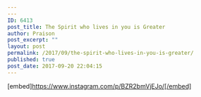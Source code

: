 ```yaml
---
---
ID: 6413
post_title: The Spirit who lives in you is Greater
author: Praison
post_excerpt: ""
layout: post
permalink: /2017/09/the-spirit-who-lives-in-you-is-greater/
published: true
post_date: 2017-09-20 22:04:15
---
```

[embed]https://www.instagram.com/p/BZR2bmVjEJo/[/embed]